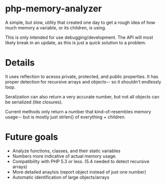php-memory-analyzer
===

A simple, but slow, utility that created one day to get a rough idea of how much memory
a variable, or its children, is using.

This is only intended for use debugging/development. The API will most likely break in
an update, as this is just a quick solution to a problem.

Details
===

It uses reflection to acesss private, protected, and public properties. It has
proper detection for recursive arrays and objects-- so it shouldn't endlessly loop.

Seralization can also return a very accurate number, but not all objects can be
serialized (like closures).

Current methods only return a number that kind-of-resembles memory usage-- but is
mostly just strlen() of everything + children.

Future goals
===

* Analyze functions, classes, and their static variables
* Numbers more indicative of actual memory usage.
* Compatibility with PHP 5.3 or less. (5.4 needed to detect recursive arrays)
* More detailed anaylsis (report object instead of just one number)
* Automatic identification of large objects/arrays

